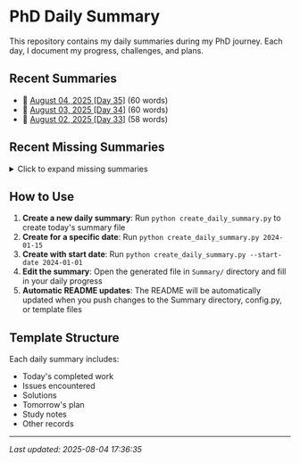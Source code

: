 # PhD Daily Summary

This repository contains my daily summaries during my PhD journey. Each day, I document my progress, challenges, and plans.

## Recent Summaries

- 📝 [August 04, 2025 [Day 35]](Summary/2025-08-04.md) (60 words)
- 📝 [August 03, 2025 [Day 34]](Summary/2025-08-03.md) (60 words)
- 📝 [August 02, 2025 [Day 33]](Summary/2025-08-02.md) (58 words)

## Recent Missing Summaries

<details>
<summary>Click to expand missing summaries</summary>

The following dates are missing from your daily summaries:

```
2025-07-01
2025-07-02
2025-07-03
2025-07-04
2025-07-05
...
2025-07-28
2025-07-29
2025-07-30
2025-07-31
2025-08-01

Total missing: 32 dates
```

To create missing summaries, use:
```bash
# For a single date
python3 create_daily_summary.py YYYY-MM-DD

# For multiple dates (example)
python3 create_daily_summary.py 2025-07-30
python3 create_daily_summary.py 2025-07-31
python3 create_daily_summary.py 2025-08-01
# ... and so on for other missing dates
```

</details>


## How to Use

1. **Create a new daily summary**: Run `python create_daily_summary.py` to create today's summary file
2. **Create for a specific date**: Run `python create_daily_summary.py 2024-01-15`
3. **Create with start date**: Run `python create_daily_summary.py --start-date 2024-01-01`
4. **Edit the summary**: Open the generated file in `Summary/` directory and fill in your daily progress
5. **Automatic README updates**: The README will be automatically updated when you push changes to the Summary directory, config.py, or template files

## Template Structure

Each daily summary includes:
- Today's completed work
- Issues encountered
- Solutions
- Tomorrow's plan
- Study notes
- Other records

---
*Last updated: 2025-08-04 17:36:35*
